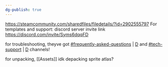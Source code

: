 ```yaml
---
dg-publish: true
---
```

https://steamcommunity.com/sharedfiles/filedetails/?id=2902555797
For templates and support: discord server invite link
https://discord.com/invite/Syms6dqqFD

for troubleshooting, theyve got [\#frequently-asked-questions](https://discord.com/channels/903842809734389760/1087143800054501518) | [D](discord://discord.com/channels/903842809734389760/1087143800054501518) and [\#tech-support](https://discord.com/channels/903842809734389760/1086942072327647253) | [D](discord://discord.com/channels/903842809734389760/1086942072327647253) channels! 

for unpacking, [[Assets]] idk depacking sprite atlas?